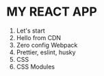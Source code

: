 # MY REACT APP

1.  Let's start
2.  Hello from CDN
3.  Zero config Webpack
4.  Prettier, eslint, husky
5.  CSS
6.  CSS Modules
